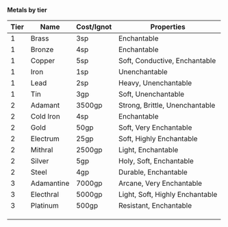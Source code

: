 **Metals by tier**

|Tier|Name|Cost/Ignot|Properties|
|---|---|---|---|
|1|Brass|3sp|Enchantable|
|1|Bronze|4sp|Enchantable|
|1|Copper|5sp|Soft, Conductive, Enchantable|
|1|Iron|1sp|Unenchantable|
|1|Lead|2sp|Heavy, Unenchantable|
|1|Tin|3gp|Soft, Unenchantable|
|2|Adamant|3500gp|Strong, Brittle, Unenchantable|
|2|Cold Iron|4sp|Enchantable|
|2|Gold|50gp|Soft, Very Enchantable|
|2|Electrum|25gp|Soft, Highly Enchantable|
|2|Mithral|2500gp|Light, Enchantable|
|2|Silver|5gp|Holy, Soft, Enchantable|
|2|Steel|4gp|Durable, Enchantable|
|3|Adamantine|7000gp|Arcane, Very Enchantable|
|3|Electhral|5000gp|Light, Soft, Highly Enchantable|
|3|Platinum|500gp|Resistant, Enchantable|
|||||
|||||
|||||